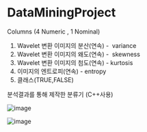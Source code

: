 # DataMiningProject

Columns (4 Numeric , 1 Nominal)
  1. Wavelet 변환 이미지의 분산(연속) -  variance
  2. Wavelet 변환 이미지의 왜도(연속) -  skewness
  3. Wavelet 변환 이미지의 첨도(연속) - kurtosis
  4. 이미지의 엔트로피(연속) - entropy
  5. 클래스(TRUE,FALSE)

분석결과를 통해 제작한 분류기 (C++사용)


![image](https://github.com/standardkim11/DataMiningProject/assets/117301457/bbf71503-3e25-4396-8308-8941ff3e477e)



![image](https://github.com/standardkim11/DataMiningProject/assets/117301457/de84ae3e-d67d-4188-bde4-0c7e6bd303b0)
